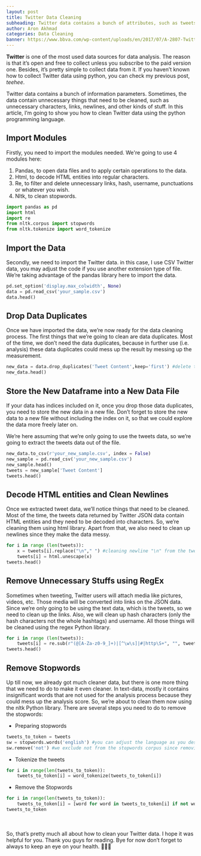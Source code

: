 ```yaml
---
layout: post
title: Twitter Data Cleaning
subheading: Twitter data contains a bunch of attributes, such as tweets, accounts, dates, and etc. Most likely, Twitter data contains unnecessary things that need to be cleaned. But how could you clean Twitter data? Well, scroll down to find the answer! 😚
author: Aron Akhmad
categories: Data Cleaning
banner: https://www.bbva.com/wp-content/uploads/en/2017/07/A-2807-Twitter-BBVA-1024x416.jpg
---
```


**Twitter** is one of the most used data sources for data analysis. The reason is that it’s open and free to collect unless you subscribe to the paid version one. Besides, it’s pretty simple to collect data from it. If you haven’t known how to collect Twitter data using python, you can check my previous post, *teehee*.

Twitter data contains a bunch of information parameters. Sometimes, the data contain unnecessary things that need to be cleaned, such as unnecessary characters, links, newlines, and other kinds of stuff. In this article, I’m going to show you how to clean Twitter data using the python programming language.

## Import Modules
Firstly, you need to import the modules needed. We're going to use 4 modules here:
1. Pandas, to open data files and to apply certain operations to the data. 
2. Html, to decode HTML entities into regular characters.
3. Re, to filter and delete unnecessary links, hash, username, punctuations or whatever you wish.
4. Nltk, to clean stopwords.

```python
import pandas as pd
import html
import re
from nltk.corpus import stopwords
from nltk.tokenize import word_tokenize
```

## Import the Data
Secondly, we need to import the Twitter data. in this case, I use CSV Twitter data, you may adjust the code if you use another extension type of file. We’re taking advantage of the pandas library here to import the data.

```python
pd.set_option('display.max_colwidth', None) 
data = pd.read_csv('your_sample.csv')
data.head()
```

## Drop Data Duplicates
Once we have imported the data, we’re now ready for the data cleaning process. The first things that we’re going to clean are data duplicates. Most of the time, we don’t need the data duplicates, because in further use (i.e. analysis) these data duplicates could mess up the result by messing up the measurement.

```python
new_data = data.drop_duplicates('Tweet Content',keep='first') #delete the duplicates by dropping them and store the result value to a new variable
new_data.head()
```

## Store the New Dataframe into a New Data File
If your data has indices included on it, once you drop those data duplicates, you need to store the new data in a new file. Don’t forget to store the new data to a new file without including the index on it, so that we could explore the data more freely later on.

We’re here assuming that we’re only going to use the tweets data, so we’re going to extract the tweets data out of the file.

```python
new_data.to_csv(r'your_new_sample.csv', index = False)
new_sample = pd.read_csv('your_new_sample.csv')
new_sample.head()
tweets = new_sample['Tweet Content'] 
tweets.head()
```

## Decode HTML entities and Clean Newlines
Once we extracted tweet data, we’ll notice things that need to be cleaned. Most of the time, the tweets data returned by Twitter JSON data contain HTML entities and they need to be decoded into characters. So, we’re cleaning them using html library. Apart from that, we also need to clean up newlines since they make the data messy.

```python
for i in range (len(tweets)):
    x = tweets[i].replace("\n"," ") #cleaning newline "\n" from the tweets
    tweets[i] = html.unescape(x)
tweets.head()
```

## Remove Unnecessary Stuffs using RegEx
Sometimes when tweeting, Twitter users will attach media like pictures, videos, etc. Those media will be converted into links on the JSON data. Since we’re only going to be using the text data, which is the tweets, so we need to clean up the links. Also, we will clean up hash characters (only the hash characters not the whole hashtags) and username. All those things will be cleaned using the regex Python library.

```python
for i in range (len(tweets)):
    tweets[i] = re.sub(r"(@[A-Za-z0-9_]+)|[^\w\s]|#|http\S+", "", tweets[i])
tweets.head()
```

## Remove Stopwords
Up till now, we already got much cleaner data, but there is one more thing that we need to do to make it even cleaner. In text-data, mostly it contains insignificant words that are not used for the analysis process because they could mess up the analysis score. So, we’re about to clean them now using the nltk Python library. There are several steps you need to do to remove the stopwords:

-	Preparing stopwords
```python
tweets_to_token = tweets
sw = stopwords.words('english') #you can adjust the language as you desire
sw.remove('not') #we exclude not from the stopwords corpus since removing not from the text will change the context of the text
```

-	Tokenize the tweets
```python
for i in range(len(tweets_to_token)):
    tweets_to_token[i] = word_tokenize(tweets_to_token[i])
```

-	Remove the Stopwords
```python
for i in range(len(tweets_to_token)):
    tweets_to_token[i] = [word for word in tweets_to_token[i] if not word in sw]
tweets_to_token
```
\
\
So, that’s pretty much all about how to clean your Twitter data. I hope it was helpful for you. Thank you guys for reading. Bye for now don’t forget to always to keep an eye on your health. 👋🏻😉

